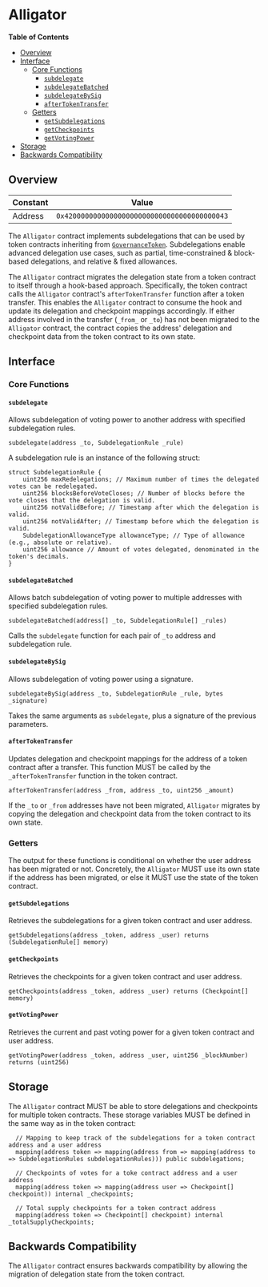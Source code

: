 # Alligator

<!-- START doctoc generated TOC please keep comment here to allow auto update -->
<!-- DON'T EDIT THIS SECTION, INSTEAD RE-RUN doctoc TO UPDATE -->
**Table of Contents**

- [Overview](#overview)
- [Interface](#interface)
  - [Core Functions](#core-functions)
    - [`subdelegate`](#subdelegate)
    - [`subdelegateBatched`](#subdelegatebatched)
    - [`subdelegateBySig`](#subdelegatebysig)
    - [`afterTokenTransfer`](#aftertokentransfer)
  - [Getters](#getters)
    - [`getSubdelegations`](#getsubdelegations)
    - [`getCheckpoints`](#getcheckpoints)
    - [`getVotingPower`](#getvotingpower)
- [Storage](#storage)
- [Backwards Compatibility](#backwards-compatibility)

<!-- END doctoc generated TOC please keep comment here to allow auto update -->

## Overview

| Constant | Value                                        |
|----------|----------------------------------------------|
| Address  | `0x4200000000000000000000000000000000000043` |

The `Alligator` contract implements subdelegations that can be used by token contracts inheriting from
[`GovernanceToken`](gov-token.md). Subdelegations enable advanced delegation use cases, such as partial, time-constrained
& block-based delegations, and relative & fixed allowances.

The `Alligator` contract migrates the delegation state from a token contract to itself through a hook-based approach.
Specifically, the token contract calls the `Alligator` contract's `afterTokenTransfer` function after a token
transfer. This enables the `Alligator` contract to consume the hook and update its delegation and checkpoint mappings
accordingly. If either address involved in the transfer (`_from_` or `_to`) has not been migrated to the `Alligator` contract,
the contract copies the address' delegation and checkpoint data from the token contract to its own state.

## Interface

### Core Functions

#### `subdelegate`

Allows subdelegation of voting power to another address with specified subdelegation rules.

```solidity
subdelegate(address _to, SubdelegationRule _rule)
```

A subdelegation rule is an instance of the following struct:

```solidity
struct SubdelegationRule {
    uint256 maxRedelegations; // Maximum number of times the delegated votes can be redelegated.
    uint256 blocksBeforeVoteCloses; // Number of blocks before the vote closes that the delegation is valid.
    uint256 notValidBefore; // Timestamp after which the delegation is valid.
    uint256 notValidAfter; // Timestamp before which the delegation is valid.
    SubdelegationAllowanceType allowanceType; // Type of allowance (e.g., absolute or relative).
    uint256 allowance // Amount of votes delegated, denominated in the token's decimals.
}
```

#### `subdelegateBatched`

Allows batch subdelegation of voting power to multiple addresses with specified subdelegation rules.

```solidity
subdelegateBatched(address[] _to, SubdelegationRule[] _rules)
```

Calls the `subdelegate` function for each pair of `_to` address and subdelegation rule.

#### `subdelegateBySig`

Allows subdelegation of voting power using a signature.

```solidity
subdelegateBySig(address _to, SubdelegationRule _rule, bytes _signature)
```

Takes the same arguments as `subdelegate`, plus a signature of the previous parameters.

#### `afterTokenTransfer`

Updates delegation and checkpoint mappings for the address of a token contract after a transfer. This function
MUST be called by the `_afterTokenTransfer` function in the token contract.

```solidity
afterTokenTransfer(address _from, address _to, uint256 _amount)
```

If the `_to` or `_from` addresses have not been migrated, `Alligator` migrates by copying the delegation and checkpoint
data from the token contract to its own state.

### Getters

The output for these functions is conditional on whether the user address has been migrated or not. Concretely, the
`Alligator` MUST use its own state if the address has been migrated, or else it MUST use the state of the token contract.

#### `getSubdelegations`

Retrieves the subdelegations for a given token contract and user address.

```solidity
getSubdelegations(address _token, address _user) returns (SubdelegationRule[] memory)
```

#### `getCheckpoints`

Retrieves the checkpoints for a given token contract and user address.

```solidity
getCheckpoints(address _token, address _user) returns (Checkpoint[] memory)
```

#### `getVotingPower`

Retrieves the current and past voting power for a given token contract and user address.

```solidity
getVotingPower(address _token, address _user, uint256 _blockNumber) returns (uint256)
```

## Storage

The `Alligator` contract MUST be able to store delegations and checkpoints for multiple token contracts.
These storage variables MUST be defined in the same way as in the token contract:

```solidity
  // Mapping to keep track of the subdelegations for a token contract address and a user address
  mapping(address token => mapping(address from => mapping(address to => SubdelegationRules subdelegationRules))) public subdelegations;

  // Checkpoints of votes for a toke contract address and a user address
  mapping(address token => mapping(address user => Checkpoint[] checkpoint)) internal _checkpoints;

  // Total supply checkpoints for a token contract address
  mapping(address token => Checkpoint[] checkpoint) internal _totalSupplyCheckpoints;
```

## Backwards Compatibility

The `Alligator` contract ensures backwards compatibility by allowing the migration of delegation state from the
token contract.
